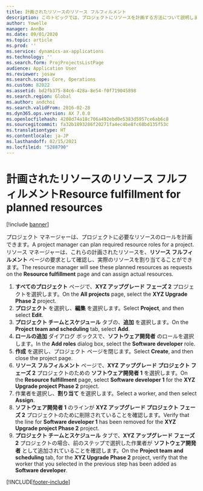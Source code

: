 ```yaml
---
title: 計画されたリソースのリソース フルフィルメント
description: このトピックでは、プロジェクトにリソースを計画する方法について説明します。
author: Yowelle
manager: AnnBe
ms.date: 09/01/2020
ms.topic: article
ms.prod: ''
ms.service: dynamics-ax-applications
ms.technology: ''
ms.search.form: ProjProjectsListPage
audience: Application User
ms.reviewer: josaw
ms.search.scope: Core, Operations
ms.custom: 82022
ms.assetid: bd2fb375-84c6-428a-8e54-f0f719045898
ms.search.region: Global
ms.author: andchoi
ms.search.validFrom: 2016-02-28
ms.dyn365.ops.version: AX 7.0.0
ms.openlocfilehash: 4200d74a18c706a492ebd0e5383d5957ce6ab6c8
ms.sourcegitcommit: fa32b1893286f20271fa4ec4be8fc68bd135f53c
ms.translationtype: HT
ms.contentlocale: ja-JP
ms.lasthandoff: 02/15/2021
ms.locfileid: "5288790"
---
```

# <a name="resource-fulfillment-for-planned-resources"></a><span data-ttu-id="c7fbd-103">計画されたリソースのリソース フルフィルメント</span><span class="sxs-lookup"><span data-stu-id="c7fbd-103">Resource fulfillment for planned resources</span></span>

[!include [banner](../includes/banner.md)]

<span data-ttu-id="c7fbd-104">プロジェクト マネージャーは、プロジェクトに必要なリソースのロールを計画できます。</span><span class="sxs-lookup"><span data-stu-id="c7fbd-104">A project manager can plan required resource roles for a project.</span></span> <span data-ttu-id="c7fbd-105">リソース マネージャーは、これらの計画されたリソースを、**リソース フルフィルメント** ページの要求として確認し、実際のリソースを割り当てることができます。</span><span class="sxs-lookup"><span data-stu-id="c7fbd-105">The resource manager will see these planned resources as requests on the **Resource fulfillment** page and can assign actual resources.</span></span>

1. <span data-ttu-id="c7fbd-106">**すべてのプロジェクト** ページで、**XYZ アップグレード フェーズ 2** プロジェクトを選択します。</span><span class="sxs-lookup"><span data-stu-id="c7fbd-106">On the **All projects** page, select the **XYZ Upgrade Phase 2** project.</span></span>
2. <span data-ttu-id="c7fbd-107">**プロジェクト** を選択し、**編集** を選択します。</span><span class="sxs-lookup"><span data-stu-id="c7fbd-107">Select **Project**, and then select **Edit**.</span></span>
3. <span data-ttu-id="c7fbd-108">**プロジェクト チームとスケジュール** タブの、**追加** を選択します。</span><span class="sxs-lookup"><span data-stu-id="c7fbd-108">On the **Project team and scheduling** tab, select **Add**.</span></span>
4. <span data-ttu-id="c7fbd-109">**ロールの追加** ダイアログ ボックスで、**ソフトウェア開発者** のロールを選択します。</span><span class="sxs-lookup"><span data-stu-id="c7fbd-109">In the **Add roles** dialog box, select the **Software developer** role.</span></span>
5. <span data-ttu-id="c7fbd-110">**作成** を選択し、プロジェクト ページを閉じます。</span><span class="sxs-lookup"><span data-stu-id="c7fbd-110">Select **Create**, and then close the project page.</span></span>
6. <span data-ttu-id="c7fbd-111">**リソース フルフィルメント** ページで、**XYZ アップグレード プロジェクト フェーズ 2** プロジェクトのための **ソフトウェア開発者 1** を選択します。</span><span class="sxs-lookup"><span data-stu-id="c7fbd-111">On the **Resource fulfillment** page, select **Software developer 1** for the **XYZ Upgrade project Phase 2** project.</span></span>
7. <span data-ttu-id="c7fbd-112">作業者を選択し、**割り当て** を選択します。</span><span class="sxs-lookup"><span data-stu-id="c7fbd-112">Select a worker, and then select **Assign**.</span></span>
8. <span data-ttu-id="c7fbd-113">**ソフトウェア開発者 1** のラインが **XYZ アップグレード プロジェクト フェーズ 2** プロジェクトのために削除されていることを確認します。</span><span class="sxs-lookup"><span data-stu-id="c7fbd-113">Verify that the line for **Software developer 1** has been removed for the **XYZ Upgrade project Phase 2** project.</span></span>
9. <span data-ttu-id="c7fbd-114">**プロジェクト チームとスケジュール** タブで、**XYZ アップグレード フェーズ 2** プロジェクトの場合、前のステップで選択した作業者が **ソフトウェア開発者** として追加されていることを確認します。</span><span class="sxs-lookup"><span data-stu-id="c7fbd-114">On the **Project team and scheduling** tab, for the **XYZ Upgrade Phase 2** project, verify that the worker that you selected in the previous step has been added as **Software developer**.</span></span>


[!INCLUDE[footer-include](../includes/footer-banner.md)]